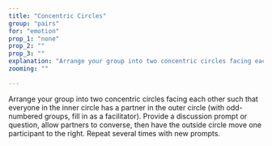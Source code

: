 ```yaml
---
title: "Concentric Circles"
group: "pairs"
for: "emotion"
prop_1: "none"
prop_2: ""
prop_3: ""
explanation: "Arrange your group into two concentric circles facing each other such that everyone in the inner circle has a partner in the outer circle (with odd-numbered groups, fill in as a facilitator). Provide a discussion prompt or question, allow partners to converse, then have the outside circle move one participant to the right. Repeat several times with new prompts."
zooming: ""

---
```


Arrange your group into two concentric circles facing each other such that everyone in the inner circle has a partner in the outer circle (with odd-numbered groups, fill in as a facilitator). Provide a discussion prompt or question, allow partners to converse, then have the outside circle move one participant to the right. Repeat several times with new prompts.
